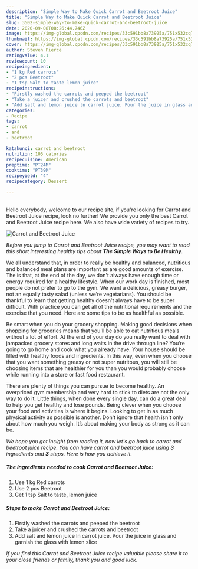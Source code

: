 ```yaml
---
description: "Simple Way to Make Quick Carrot and Beetroot Juice"
title: "Simple Way to Make Quick Carrot and Beetroot Juice"
slug: 3502-simple-way-to-make-quick-carrot-and-beetroot-juice
date: 2020-09-08T08:26:44.746Z
image: https://img-global.cpcdn.com/recipes/33c591bb8a73925a/751x532cq70/carrot-and-beetroot-juice-recipe-main-photo.jpg
thumbnail: https://img-global.cpcdn.com/recipes/33c591bb8a73925a/751x532cq70/carrot-and-beetroot-juice-recipe-main-photo.jpg
cover: https://img-global.cpcdn.com/recipes/33c591bb8a73925a/751x532cq70/carrot-and-beetroot-juice-recipe-main-photo.jpg
author: Steven Pierce
ratingvalue: 4.1
reviewcount: 10
recipeingredient:
- "1 kg Red carrots"
- "2 pcs Beetroot"
- "1 tsp Salt to taste lemon juice"
recipeinstructions:
- "Firstly washed the carrots and peeped the beetroot"
- "Take a juicer and crushed the carrots and beetroot"
- "Add salt and lemon juice ln carrot juice. Pour the juice in glass and garnish the glass with lemon slice"
categories:
- Recipe
tags:
- carrot
- and
- beetroot

katakunci: carrot and beetroot 
nutrition: 105 calories
recipecuisine: American
preptime: "PT24M"
cooktime: "PT39M"
recipeyield: "4"
recipecategory: Dessert

---
```

<br>
Hello everybody, welcome to our recipe site, if you're looking for Carrot and Beetroot Juice recipe, look no further! We provide you only the best Carrot and Beetroot Juice recipe here. We also have wide variety of recipes to try.
<br>


![Carrot and Beetroot Juice](https://img-global.cpcdn.com/recipes/33c591bb8a73925a/751x532cq70/carrot-and-beetroot-juice-recipe-main-photo.jpg)

<i>Before you jump to Carrot and Beetroot Juice recipe, you may want to read this short interesting healthy tips about <strong>The Simple Ways to Be Healthy</strong>.</i>

We all understand that, in order to really be healthy and balanced, nutritious and balanced meal plans are important as are good amounts of exercise. The  is that, at the end of the day, we don't always have enough time or energy required for a healthy lifestyle. When our work day is finished, most people do not prefer to go to the gym. We want a delicious, greasy burger, not an equally tasty salad (unless we’re vegetarians). You should be thankful to learn that getting healthy doesn't always have to be super difficult. With practice you can get all of the nutritional requirements and the exercise that you need. Here are some tips to be as healthful as possible.

Be smart when you do your grocery shopping. Making good decisions when shopping for groceries means that you'll be able to eat nutritious meals without a lot of effort. At the end of your day do you really want to deal with jampacked grocery stores and long waits in the drive through line? You’re going to go home and cook what you already have. Your house should be filled with healthy foods and ingredients. In this way, even when you choose that you want something greasy or not super nutritous, you will still be choosing items that are healthier for you than you would probably choose while running into a store or fast food restaurant.

There are plenty of things you can pursue to become healthy. An overpriced gym membership and very hard to stick to diets are not the only way to do it. Little things, when done every single day, can do a great deal to help you get healthy and lose pounds. Being clever when you choose your food and activities is where it begins. Looking to get in as much physical activity as possible is another. Don't ignore that health isn't only about how much you weigh. It’s about making your body as strong as it can be. 


<i>We hope you got insight from reading it, now let's go back to carrot and beetroot juice recipe. You can have carrot and beetroot juice using <strong>3</strong> ingredients and <strong>3</strong> steps. Here is how you achieve it.
</i>

##### The ingredients needed to cook Carrot and Beetroot Juice:

1. Use 1 kg Red carrots
1. Use 2 pcs Beetroot
1. Get 1 tsp Salt to taste, lemon juice


##### Steps to make Carrot and Beetroot Juice:

1. Firstly washed the carrots and peeped the beetroot
1. Take a juicer and crushed the carrots and beetroot
1. Add salt and lemon juice ln carrot juice. Pour the juice in glass and garnish the glass with lemon slice


<i>If you find this Carrot and Beetroot Juice recipe valuable please share it to your close friends or family, thank you and good luck.</i>
